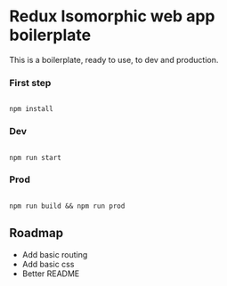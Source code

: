 # Redux Isomorphic web app boilerplate

This is a boilerplate, ready to use, to dev and production.

### First step

```

npm install

```

### Dev

```

npm run start

```

### Prod

```

npm run build && npm run prod

```

## Roadmap

* Add basic routing
* Add basic css
* Better README
